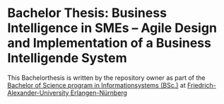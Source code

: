 # Bachelor Thesis: Business Intelligence in SMEs – Agile Design and Implementation of a Business Intelligende System
This Bachelorthesis is written by the repository owner as part of the [Bachelor of Science program in Informationsystems (BSc.)](https://www.wi.studium.fau.de/bachelor/) at [Friedrich-Alexander-University Erlangen-Nürnberg](https://www.fau.eu/)
